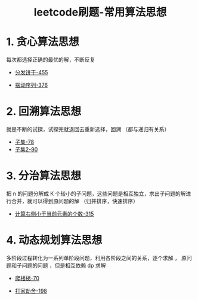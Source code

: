 # <center>leetcode刷题-常用算法思想<center>


# 1. 贪心算法思想 

每次都选择正确的最优的解，不断反复

- [分发饼干-455](https://leetcode-cn.com/problems/assign-cookies/)

- [摆动序列-376](https://leetcode-cn.com/problems/wiggle-subsequence/)

# 2. 回溯算法思想

就是不断的试探，试探完就退回去重新选择，回溯  （都与递归有关系）

- [子集-78](https://leetcode-cn.com/problems/subsets/)
- [子集2-90](https://leetcode-cn.com/problems/subsets-ii/)

# 3. 分治算法思想

把 n 的问题分解成 K 个较小的子问题，这些问题是相互独立，求出子问题的解进行合并，就可以得到原问题的解 （归并排序，快速排序）

- [计算右侧小于当前元素的个数-315](https://leetcode-cn.com/problems/count-of-smaller-numbers-after-self/)


# 4. 动态规划算法思想
多阶段过程转化为一系列单阶段问题，利用各阶段之间的关系，逐个求解 ， 原问题和子问题的问题 ，但是相互依赖   dp 求解

- [爬楼梯-70](https://leetcode-cn.com/problems/climbing-stairs/)

- [打家劫舍-198](https://leetcode-cn.com/problems/house-robber/)





















